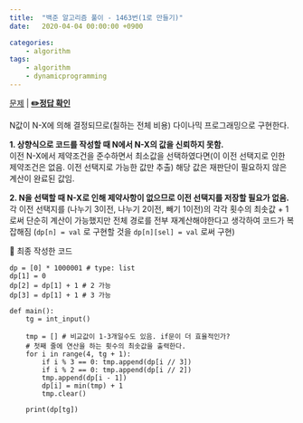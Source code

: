 ```yaml
---
title:  "백준 알고리즘 풀이 - 1463번(1로 만들기)"
date:   2020-04-04 00:00:00 +0900

categories: 
    - algorithm
tags:
    - algorithm
    - dynamicprogramming
---
```


[문제](https://www.acmicpc.net/problem/1463) |
**[✏️정답 확인](https://github.com/live2skull/TheLordOfBOJ/blob/master/problems/%EB%8B%A4%EC%9D%B4%EB%82%98%EB%AF%B9_%ED%94%84%EB%A1%9C%EA%B7%B8%EB%9E%98%EB%B0%8D/1463.py)**

N값이 N-X에 의해 결정되므로(칠하는 전체 비용) 다이나믹 프로그래밍으로 구현한다.


**1. 상향식으로 코드를 작성할 때 N에서 N-X의 값을 신뢰하지 못함.**   
이전 N-X에서 제약조건을 준수하면서 최소값을 선택하였다면(이 이전 선택지로 인한 제약조건은 없음. 이전 선택지로 가능한 값만 추출) 해당 값은 재판단이 필요하지 않은 계산이 완료된 값임.

**2. N을 선택할 때 N-X로 인해 제약사항이 없으므로 이전 선택지를 저장할 필요가 없음.**  
각 이전 선택지를 (나누기 3이전, 나누기 2이전, 빼기 1이전)의 각각 횟수의 최솟값 + 1 로써 단순히 계산이 가능했지만
전체 경로를 전부 재계산해야한다고 생각하여 코드가 복잡해짐 (`dp[n] = val` 로 구현할 것을 `dp[n][sel] = val` 로써 구현)


📝 최종 작성한 코드
```
dp = [0] * 1000001 # type: list
dp[1] = 0
dp[2] = dp[1] + 1 # 2 가능
dp[3] = dp[1] + 1 # 3 가능

def main():
    tg = int_input()

    tmp = [] # 비교값이 1-3개일수도 있음. if문이 더 효율적인가?
    # 첫째 줄에 연산을 하는 횟수의 최솟값을 출력한다.
    for i in range(4, tg + 1):
        if i % 3 == 0: tmp.append(dp[i // 3])
        if i % 2 == 0: tmp.append(dp[i // 2])
        tmp.append(dp[i - 1])
        dp[i] = min(tmp) + 1
        tmp.clear()

    print(dp[tg])
```
